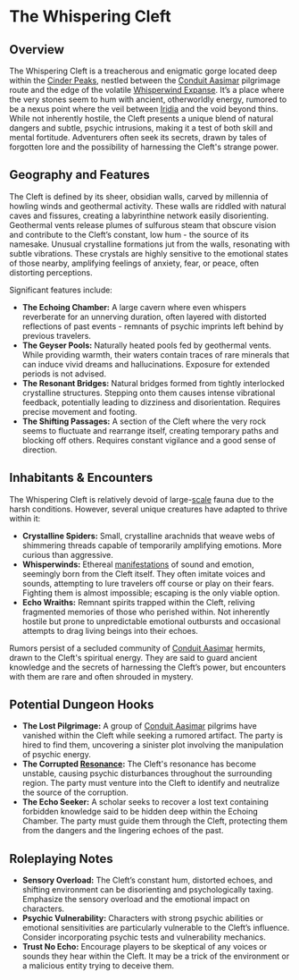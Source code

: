 # The Whispering Cleft

## Overview

The Whispering Cleft is a treacherous and enigmatic gorge located deep within the [Cinder Peaks](https://example.com/geography/cinder-peaks), nestled between the [Conduit Aasimar](https://example.com/being/species/sub-species/conduit-aasimar) pilgrimage route and the edge of the volatile [Whisperwind Expanse](https://example.com/geography/whisperwind-expanse). It’s a place where the very stones seem to hum with ancient, otherworldly energy, rumored to be a nexus point where the veil between [Iridia](/geography/cosmology/iridia.md) and the void beyond thins. While not inherently hostile, the Cleft presents a unique blend of natural dangers and subtle, psychic intrusions, making it a test of both skill and mental fortitude. Adventurers often seek its secrets, drawn by tales of forgotten lore and the possibility of harnessing the Cleft's strange power.

## Geography and Features

The Cleft is defined by its sheer, obsidian walls, carved by millennia of howling winds and geothermal activity. These walls are riddled with natural caves and fissures, creating a labyrinthine network easily disorienting. Geothermal vents release plumes of sulfurous steam that obscure vision and contribute to the Cleft’s constant, low hum - the source of its namesake. Unusual crystalline formations jut from the walls, resonating with subtle vibrations. These crystals are highly sensitive to the emotional states of those nearby, amplifying feelings of anxiety, fear, or peace, often distorting perceptions.

Significant features include:

*   **The Echoing Chamber:** A large cavern where even whispers reverberate for an unnerving duration, often layered with distorted reflections of past events - remnants of psychic imprints left behind by previous travelers.
*   **The Geyser Pools:** Naturally heated pools fed by geothermal vents. While providing warmth, their waters contain traces of rare minerals that can induce vivid dreams and hallucinations. Exposure for extended periods is not advised.
*   **The Resonant Bridges:** Natural bridges formed from tightly interlocked crystalline structures. Stepping onto them causes intense vibrational feedback, potentially leading to dizziness and disorientation. Requires precise movement and footing.
*   **The Shifting Passages:** A section of the Cleft where the very rock seems to fluctuate and rearrange itself, creating temporary paths and blocking off others. Requires constant vigilance and a good sense of direction.

## Inhabitants & Encounters

The Whispering Cleft is relatively devoid of large-[scale](/geography/landmark/scale.md) fauna due to the harsh conditions. However, several unique creatures have adapted to thrive within it:

*   **Crystalline Spiders:** Small, crystalline arachnids that weave webs of shimmering threads capable of temporarily amplifying emotions. More curious than aggressive.
*   **Whisperwinds:** Ethereal [manifestations](/structure/chronological/event/manifestation.md) of sound and emotion, seemingly born from the Cleft itself. They often imitate voices and sounds, attempting to lure travelers off course or play on their fears. Fighting them is almost impossible; escaping is the only viable option.
*   **Echo Wraiths:** Remnant spirits trapped within the Cleft, reliving fragmented memories of those who perished within. Not inherently hostile but prone to unpredictable emotional outbursts and occasional attempts to drag living beings into their echoes.

Rumors persist of a secluded community of [Conduit Aasimar](https://example.com/being/species/sub-species/conduit-aasimar) hermits, drawn to the Cleft's spiritual energy. They are said to guard ancient knowledge and the secrets of harnessing the Cleft’s power, but encounters with them are rare and often shrouded in mystery.

## Potential Dungeon Hooks

*   **The Lost Pilgrimage:** A group of [Conduit Aasimar](https://example.com/being/species/sub-species/conduit-aasimar) pilgrims have vanished within the Cleft while seeking a rumored artifact. The party is hired to find them, uncovering a sinister plot involving the manipulation of psychic energy.
*   **The Corrupted [Resonance](/structure/mechanic/resonance.md):** The Cleft's resonance has become unstable, causing psychic disturbances throughout the surrounding region. The party must venture into the Cleft to identify and neutralize the source of the corruption.
*   **The Echo Seeker:** A scholar seeks to recover a lost text containing forbidden knowledge said to be hidden deep within the Echoing Chamber. The party must guide them through the Cleft, protecting them from the dangers and the lingering echoes of the past.

## Roleplaying Notes

*   **Sensory Overload:** The Cleft’s constant hum, distorted echoes, and shifting environment can be disorienting and psychologically taxing. Emphasize the sensory overload and the emotional impact on characters.
*   **Psychic Vulnerability:** Characters with strong psychic abilities or emotional sensitivities are particularly vulnerable to the Cleft’s influence. Consider incorporating psychic tests and vulnerability mechanics.
*   **Trust No Echo:** Encourage players to be skeptical of any voices or sounds they hear within the Cleft. It may be a trick of the environment or a malicious entity trying to deceive them.
